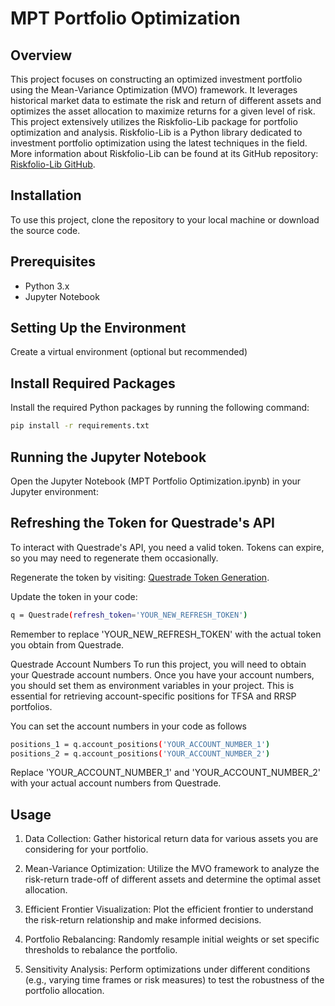 # MPT Portfolio Optimization 

## Overview
This project focuses on constructing an optimized investment portfolio using the Mean-Variance Optimization (MVO) framework. It leverages historical market data to estimate the risk and return of different assets and optimizes the asset allocation to maximize returns for a given level of risk. This project extensively utilizes the Riskfolio-Lib package for portfolio optimization and analysis. Riskfolio-Lib is a Python library dedicated to investment portfolio optimization using the latest techniques in the field. More information about Riskfolio-Lib can be found at its GitHub repository: [Riskfolio-Lib GitHub](https://github.com/dcajasn/Riskfolio-Lib).

## Installation

To use this project, clone the repository to your local machine or download the source code.

## Prerequisites

- Python 3.x
- Jupyter Notebook

## Setting Up the Environment

Create a virtual environment (optional but recommended)

## Install Required Packages

Install the required Python packages by running the following command:

```bash
pip install -r requirements.txt
```

## Running the Jupyter Notebook

Open the Jupyter Notebook (MPT Portfolio Optimization.ipynb) in your Jupyter environment:

## Refreshing the Token for Questrade's API

To interact with Questrade's API, you need a valid token. Tokens can expire, so you may need to regenerate them occasionally.

Regenerate the token by visiting: [Questrade Token Generation](https://apphub.questrade.com/UI/UserApps.aspx).

Update the token in your code:

```bash
q = Questrade(refresh_token='YOUR_NEW_REFRESH_TOKEN')
```

Remember to replace 'YOUR_NEW_REFRESH_TOKEN' with the actual token you obtain from Questrade.

Questrade Account Numbers
To run this project, you will need to obtain your Questrade account numbers. Once you have your account numbers, you should set them as environment variables in your project. This is essential for retrieving account-specific positions for TFSA and RRSP portfolios.

You can set the account numbers in your code as follows

```bash
positions_1 = q.account_positions('YOUR_ACCOUNT_NUMBER_1')
positions_2 = q.account_positions('YOUR_ACCOUNT_NUMBER_2')
```

Replace 'YOUR_ACCOUNT_NUMBER_1' and 'YOUR_ACCOUNT_NUMBER_2' with your actual account numbers from Questrade.

## Usage

1. Data Collection: Gather historical return data for various assets you are considering for your portfolio.

2. Mean-Variance Optimization: Utilize the MVO framework to analyze the risk-return trade-off of different assets and determine the optimal asset allocation.

3. Efficient Frontier Visualization: Plot the efficient frontier to understand the risk-return relationship and make informed decisions.

4. Portfolio Rebalancing: Randomly resample initial weights or set specific thresholds to rebalance the portfolio.

5. Sensitivity Analysis: Perform optimizations under different conditions (e.g., varying time frames or risk measures) to test the robustness of the portfolio allocation.

